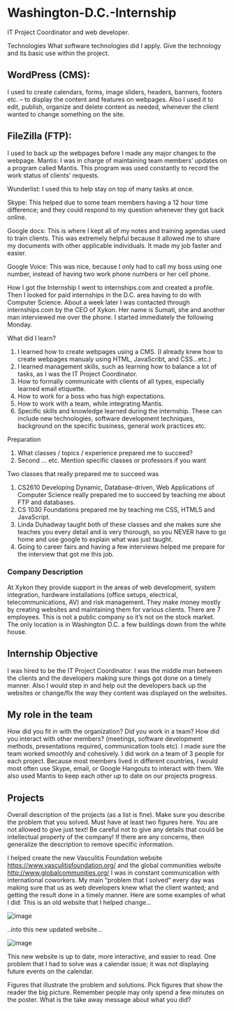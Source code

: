 # Washington-D.C.-Internship
IT Project Coordinator and web developer. 

Technologies
What software technologies did I apply. Give the technology and its basic use within the project.

## WordPress (CMS):
I used to create calendars, forms, image sliders, headers, banners, footers etc. – to display the content and features on webpages. Also I used it to edit, publish, organize and delete content as needed, whenever the client wanted to change something on the site. 

## FileZilla (FTP): 
I used to back up the webpages before I made any major changes to the webpage.
Mantis: I was in charge of maintaining team members’ updates on a program called Mantis. This program was used constantly to record the work status of clients’ requests. 

Wunderlist: I used this to help stay on top of many tasks at once. 

Skype: This helped due to some team members having a 12 hour time difference; and they could respond to my question whenever they got back online.

Google docs: This is where I kept all of my notes and training agendas used to train clients. This was extremely helpful because it allowed me to share my documents with other applicable individuals. It made my job faster and easier.

Google Voice:  This was nice, because I only had to call my boss using one number, instead of having two work phone numbers or her cell phone.

How I got the Internship
I went to internships.com and created a profile. Then I looked for paid internships in the D.C. area having to do with Computer Science. About a week later I was contacted through internships.com by the CEO of Xykon. Her name is Sumati, she and another man interviewed me over the phone. I started immediately the following Monday.  

What did I learn?
1.	I learned how to create webpages using a CMS. (I already knew how to create webpages manualy using HTML, JavaScribt, and CSS...etc.)
2.	I learned management skills, such as learning how to balance a lot of tasks, as I was the IT Project Coordinator.
3.	How to formally communicate with clients of all types, especially learned email etiquette.
4.	How to work for a boss who has high expectations.
5.	How to work with a team, while integrating Mantis. 
6.	Specific skills and knowledge learned during the internship. These can include new technologies, software development techniques, background on the specific business, general work practices etc. 

Preparation 
1.	What classes / topics / experience prepared me to succeed?
2.	 Second … etc. Mention specific classes or professors if you want

Two classes that really prepared me to succeed was
1.	CS2610 Developing Dynamic, Database-driven, Web Applications of Computer Science really prepared me to succeed by teaching me about FTP and databases.
2.	CS 1030 Foundations prepared me by teaching me CSS, HTML5 and JavaScript.
3.	 Linda Duhadway taught both of these classes and she makes sure she teaches you every detail and is very thorough, so you NEVER have to go home and use google to explain what was just taught. 
4.	Going to career fairs and having a few interviews helped me prepare for the interview that got me this job. 

### Company Description 
At Xykon they provide support in the areas of web development, system integration, hardware installations (office setups, electrical, telecommunications, AV) and risk management. They make money mostly by creating websites and maintaining them for various clients. There are 7 employees. This is not a public company so it’s not on the stock market. The only location is in Washington D.C. a few buildings down from the white house.

## Internship Objective 
I was hired to be the IT Project Coordinator. I was the middle man between the clients and the developers making sure things got done on a timely manner. Also I would step in and help out the developers back up the websites or change/fix the way they content was displayed on the websites. 

## My role in the team
How did you fit in with the organization? Did you work in a team? How did you interact with other members? (meetings, software development methods, presentations required, communication tools etc).
I made sure the team worked smoothly and cohesively. I did work on a team of 3 people for each project. Because most members lived in different countries, I would most often use Skype, email, or Google Hangouts to interact with them.  We also used Mantis to keep each other up to date on our projects progress. 

## Projects
Overall description of the projects (as a list is fine). Make sure you describe the problem that you solved.
Must have at least two figures here. You are not allowed to give just text!
Be careful not to give any details that could be intellectual property of the company! If there are any concerns, then generalize the description to remove specific information.

I helped create the new Vasculitis Foundation website https://www.vasculitisfoundation.org/ and the global communities website http://www.globalcommunities.org/  I was in constant communication with international coworkers. My main “problem that I solved” every day was making sure that us as web developers knew what the client wanted; and getting the result done in a timely manner. 
Here are some examples of what I did: 
This is an old website that I helped change…

 ![image](https://cloud.githubusercontent.com/assets/5335436/22192605/995dc924-e0f2-11e6-9cc7-06ce70a55c77.png)
 
..into this new updated website...

![image](https://cloud.githubusercontent.com/assets/5335436/22192670/222a6b2c-e0f3-11e6-8610-b70e275248c1.png)

This new website is up to date, more interactive, and easier to read. One problem that I had to solve was a calendar issue; it was not displaying future events on the calendar.



Figures that illustrate the problem and
solutions. Pick figures that show the reader
the big picture. Remember people may only 
spend a few minutes on the poster.
What is the take away message about what
you did?

